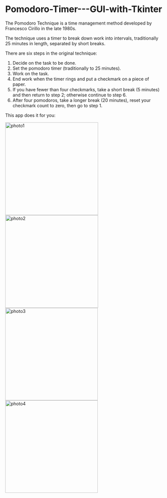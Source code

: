 # Pomodoro-Timer---GUI-with-Tkinter

The Pomodoro Technique is a time management method developed by Francesco Cirillo in the late 1980s.

The technique uses a timer to break down work into intervals, traditionally 25 minutes in length, separated by short breaks.

There are six steps in the original technique:

1. Decide on the task to be done.
2. Set the pomodoro timer (traditionally to 25 minutes).
3. Work on the task.
4. End work when the timer rings and put a checkmark on a piece of paper.
5. If you have fewer than four checkmarks, take a short break (5 minutes) and then return to step 2; otherwise continue to step 6.
6. After four pomodoros, take a longer break (20 minutes), reset your checkmark count to zero, then go to step 1.


This app does it for you:


<img width="296" alt="photo1" src="https://user-images.githubusercontent.com/76102459/119189934-5ab28e00-ba85-11eb-9533-22ef528bd3cb.png">
<img width="296" alt="photo2" src="https://user-images.githubusercontent.com/76102459/119189941-5d14e800-ba85-11eb-9717-e4d00774fbf9.png">
<img width="295" alt="photo3" src="https://user-images.githubusercontent.com/76102459/119189949-600fd880-ba85-11eb-83e6-031822590478.png">
<img width="295" alt="photo4" src="https://user-images.githubusercontent.com/76102459/119190143-a107ed00-ba85-11eb-985e-8ef8c2ec2759.png">
